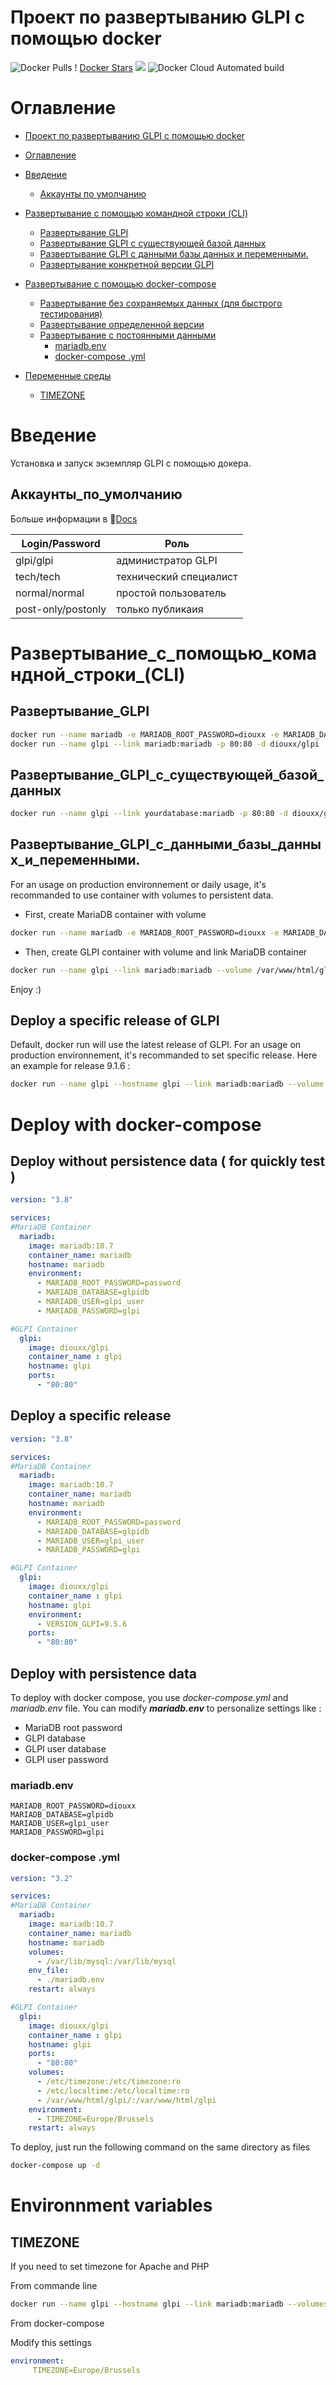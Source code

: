 # Проект по развертыванию GLPI с помощью docker

![Docker Pulls](https://img.shields.io/docker/pulls/diouxx/glpi) !
[Docker Stars](https://img.shields.io/docker/stars/diouxx/glpi) [![](https://images.microbadger.com/badges/image/diouxx/glpi.svg)](http://microbadger.com/images/diouxx/glpi "Get your own image badge on microbadger.com") ![Docker Cloud Automated build](https://img.shields.io/docker/cloud/automated/diouxx/glpi)

# Оглавление
- [Проект по развертыванию GLPI с помощью docker](#project-to-deploy-glpi-with-docker)

- [Оглавление](#table-of-contents)
- [Введение](#Введение)
  - [Аккаунты по умолчанию](#Аккаунты_по_умолчанию)
- [Развертывание с помощью командной строки (CLI)](#Развертывание_с_помощью_командной_строки_(CLI))
  - [Развертывание GLPI](#Развертывание_GLPI)
  - [Развертывание GLPI с существующей базой данных](#Развертывание_GLPI_с_существующей_базой_данных)
  - [Развертывание GLPI с данными базы данных и переменными.](#Развертывание_GLPI_с_данными_базы_данных_и_переменными.)
  - [Развертывание конкретной версии GLPI](#deploy-a-specific-release-of-glpi)
- [Развертывание с помощью docker-compose](#deploy-with-docker-compose)
  - [Развертывание без сохраняемых данных (для быстрого тестирования)](#deploy-without-persistence-data--for-quickly-test-)
  - [Развертывание определенной версии](#deploy-a-specific-release)
  - [Развертывание с постоянными данными](#deploy-with-persistence-data)
    - [mariadb.env](#mariadbenv)
    - [docker-compose .yml](#docker-compose-yml)
- [Переменные среды](#environnment-variables)
  - [TIMEZONE](#timezone)

# Введение

Установка и запуск экземпляр GLPI с помощью докера.

## Аккаунты_по_умолчанию

Больше информации в 📄[Docs](https://glpi-install.readthedocs.io/en/latest/install/wizard.html#end-of-installation)

| Login/Password     | Роль              	    |
|--------------------|------------------------|
| glpi/glpi          | администратор GLPI     |
| tech/tech          | технический специалист	|
| normal/normal      | простой пользователь  	|
| post-only/postonly | только публикаия      	|

# Развертывание_с_помощью_командной_строки_(CLI)

## Развертывание_GLPI
```sh
docker run --name mariadb -e MARIADB_ROOT_PASSWORD=diouxx -e MARIADB_DATABASE=glpidb -e MARIADB_USER=glpi_user -e MARIADB_PASSWORD=glpi -d mariadb:10.7
docker run --name glpi --link mariadb:mariadb -p 80:80 -d diouxx/glpi
```

## Развертывание_GLPI_с_существующей_базой_данных
```sh
docker run --name glpi --link yourdatabase:mariadb -p 80:80 -d diouxx/glpi
```

## Развертывание_GLPI_с_данными_базы_данных_и_переменными.

For an usage on production environnement or daily usage, it's recommanded to use container with volumes to persistent data.

* First, create MariaDB container with volume

```sh
docker run --name mariadb -e MARIADB_ROOT_PASSWORD=diouxx -e MARIADB_DATABASE=glpidb -e MARIADB_USER=glpi_user -e MARIADB_PASSWORD=glpi --volume /var/lib/mysql:/var/lib/mysql -d mariadb:10.7
```

* Then, create GLPI container with volume and link MariaDB container

```sh
docker run --name glpi --link mariadb:mariadb --volume /var/www/html/glpi:/var/www/html/glpi -p 80:80 -d diouxx/glpi
```

Enjoy :)

## Deploy a specific release of GLPI
Default, docker run will use the latest release of GLPI.
For an usage on production environnement, it's recommanded to set specific release.
Here an example for release 9.1.6 :
```sh
docker run --name glpi --hostname glpi --link mariadb:mariadb --volume /var/www/html/glpi:/var/www/html/glpi -p 80:80 --env "VERSION_GLPI=9.1.6" -d diouxx/glpi
```

# Deploy with docker-compose

## Deploy without persistence data ( for quickly test )
```yaml
version: "3.8"

services:
#MariaDB Container
  mariadb:
    image: mariadb:10.7
    container_name: mariadb
    hostname: mariadb
    environment:
      - MARIADB_ROOT_PASSWORD=password
      - MARIADB_DATABASE=glpidb
      - MARIADB_USER=glpi_user
      - MARIADB_PASSWORD=glpi

#GLPI Container
  glpi:
    image: diouxx/glpi
    container_name : glpi
    hostname: glpi
    ports:
      - "80:80"
```

## Deploy a specific release

```yaml
version: "3.8"

services:
#MariaDB Container
  mariadb:
    image: mariadb:10.7
    container_name: mariadb
    hostname: mariadb
    environment:
      - MARIADB_ROOT_PASSWORD=password
      - MARIADB_DATABASE=glpidb
      - MARIADB_USER=glpi_user
      - MARIADB_PASSWORD=glpi

#GLPI Container
  glpi:
    image: diouxx/glpi
    container_name : glpi
    hostname: glpi
    environment:
      - VERSION_GLPI=9.5.6
    ports:
      - "80:80"
```

## Deploy with persistence data

To deploy with docker compose, you use *docker-compose.yml* and *mariadb.env* file.
You can modify **_mariadb.env_** to personalize settings like :

* MariaDB root password
* GLPI database
* GLPI user database
* GLPI user password


### mariadb.env
```
MARIADB_ROOT_PASSWORD=diouxx
MARIADB_DATABASE=glpidb
MARIADB_USER=glpi_user
MARIADB_PASSWORD=glpi
```

### docker-compose .yml
```yaml
version: "3.2"

services:
#MariaDB Container
  mariadb:
    image: mariadb:10.7
    container_name: mariadb
    hostname: mariadb
    volumes:
      - /var/lib/mysql:/var/lib/mysql
    env_file:
      - ./mariadb.env
    restart: always

#GLPI Container
  glpi:
    image: diouxx/glpi
    container_name : glpi
    hostname: glpi
    ports:
      - "80:80"
    volumes:
      - /etc/timezone:/etc/timezone:ro
      - /etc/localtime:/etc/localtime:ro
      - /var/www/html/glpi/:/var/www/html/glpi
    environment:
      - TIMEZONE=Europe/Brussels
    restart: always
```

To deploy, just run the following command on the same directory as files

```sh
docker-compose up -d
```

# Environnment variables

## TIMEZONE
If you need to set timezone for Apache and PHP

From commande line
```sh
docker run --name glpi --hostname glpi --link mariadb:mariadb --volumes-from glpi-data -p 80:80 --env "TIMEZONE=Europe/Brussels" -d diouxx/glpi
```

From docker-compose

Modify this settings
```yaml
environment:
     TIMEZONE=Europe/Brussels
```
